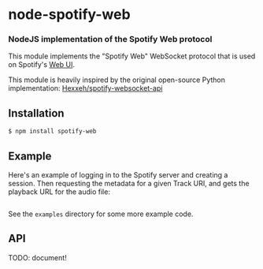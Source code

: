 node-spotify-web
================
### NodeJS implementation of the Spotify Web protocol

This module implements the "Spotify Web" WebSocket protocol that is used on
Spotify's [Web UI](http://play.spotify.com).

This module is heavily inspired by the original open-source Python implementation:
[Hexxeh/spotify-websocket-api](https://github.com/Hexxeh/spotify-websocket-api)

Installation
------------

``` bash
$ npm install spotify-web
```


Example
-------

Here's an example of logging in to the Spotify server and creating a session. Then
requesting the metadata for a given Track URI, and gets the playback URL for the
audio file:

``` javascript
```

See the `examples` directory for some more example code.


API
---

TODO: document!

